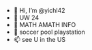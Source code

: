 - 👋 Hi, I’m @yichl42
- 👀 UW 24
- 🌱 MATH AMATH INFO
- 💞️ soccer pool playstation
- 📫 see U in the US

<!---
yichl42/yichl42 is a ✨ special ✨ repository because its `README.md` (this file) appears on your GitHub profile.
You can click the Preview link to take a look at your changes.
--->
